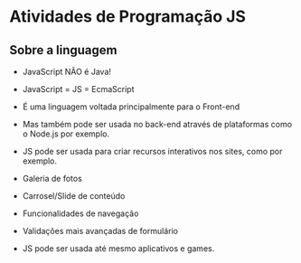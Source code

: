 # Atividades de Programação JS

## Sobre a linguagem

- JavaScript NÃO é Java!
- JavaScript = JS = EcmaScript
- É uma linguagem voltada principalmente para o Front-end 
- Mas também pode ser usada no back-end através de plataformas como o Node.js por exemplo.
- JS pode ser usada para criar recursos interativos nos sites, como por exemplo.
 - Galeria de fotos
 - Carrosel/Slide de conteúdo
 - Funcionalidades de navegação
 - Validações mais avançadas de formulário

 - JS pode ser usada até mesmo aplicativos e games.